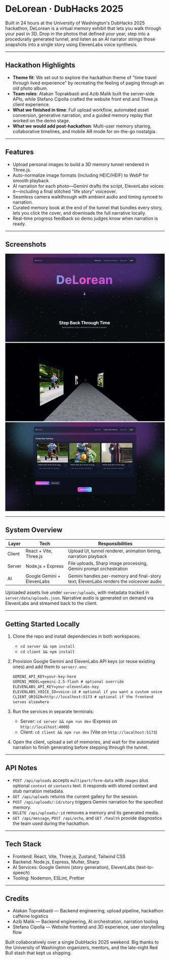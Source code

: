 # DeLorean · DubHacks 2025

Built in 24 hours at the University of Washington's DubHacks 2025 hackathon, DeLorean is a virtual memory exhibit that lets you walk through your past in 3D. Drop in the photos that defined your year, step into a procedurally generated tunnel, and listen as an AI narrator strings those snapshots into a single story using ElevenLabs voice synthesis.

---

## Hackathon Highlights

- **Theme fit**: We set out to explore the hackathon theme of "time travel through lived experience" by recreating the feeling of paging through an old photo album.
- **Team roles**: Atakan Toprakbasti and Azib Malik built the server-side APIs, while Stefano Cipolla crafted the website front end and Three.js client experience.
- **What we finished in time**: Full upload workflow, automated asset conversion, generative narration, and a guided memory replay that worked on the demo stage.
- **What we would add post-hackathon**: Multi-user memory sharing, collaborative timelines, and mobile AR mode for on-the-go nostalgia.

---

## Features

- Upload personal images to build a 3D memory tunnel rendered in Three.js.
- Auto-normalize image formats (including HEIC/HEIF) to WebP for smooth playback.
- AI narration for each photo—Gemini drafts the script, ElevenLabs voices it—including a final stitched "life story" voiceover.
- Seamless camera walkthrough with ambient audio and timing synced to narration.
- Curated memory book at the end of the tunnel that bundles every story, lets you click the cover, and downloads the full narrative locally.
- Real-time progress feedback so demo judges know when narration is ready.

---

## Screenshots

![Landing page UI](docs/images/landing.png)
![Add memories workflow](docs/images/upload-flow.png)
![Three.js tunnel walkthrough](docs/images/tunnel.png)

---

## System Overview

| Layer  | Tech                   | Responsibilities                                                    |
| ------ | ---------------------- | ------------------------------------------------------------------- |
| Client | React + Vite, Three.js | Upload UI, tunnel renderer, animation timing, narration playback    |
| Server | Node.js + Express      | File uploads, Sharp image processing, Gemini prompt orchestration   |
| AI     | Google Gemini + ElevenLabs | Gemini handles per-memory and final-story text; ElevenLabs renders the voiceover audio |

Uploaded assets live under `server/uploads`, with metadata tracked in `server/data/uploads.json`. Narrative audio is generated on demand via ElevenLabs and streamed back to the client.

---

## Getting Started Locally

1. Clone the repo and install dependencies in both workspaces.
   - `cd server && npm install`
   - `cd client && npm install`
2. Provision Google Gemini and ElevenLabs API keys (or reuse existing ones) and add them to `server/.env`:

   ```env
   GEMINI_API_KEY=your-key-here
   GEMINI_MODEL=gemini-2.5-flash # optional override
   ELEVENLABS_API_KEY=your-elevenlabs-key
   ELEVENLABS_VOICE_ID=voice-id # optional if you want a custom voice
   CLIENT_ORIGIN=http://localhost:5173 # optional if the frontend serves elsewhere
   ```

3. Run the services in separate terminals:
   - Server: `cd server && npm run dev` (Express on `http://localhost:4000`)
   - Client: `cd client && npm run dev` (Vite on `http://localhost:5173`)
4. Open the client, upload a set of memories, and wait for the automated narration to finish generating before stepping through the tunnel.

---

## API Notes

- `POST /api/uploads` accepts `multipart/form-data` with `images` plus optional `context` or `contexts` text. It responds with stored context and stub narration metadata.
- `GET /api/uploads` returns the current gallery for the session.
- `POST /api/uploads/:id/story` triggers Gemini narration for the specified memory.
- `DELETE /api/uploads/:id` removes a memory and its generated media.
- `GET /api/message`, `POST /api/echo`, and `GET /health` provide diagnostics the team used during the hackathon.

---

## Tech Stack

- Frontend: React, Vite, Three.js, Zustand, Tailwind CSS
- Backend: Node.js, Express, Multer, Sharp
- AI Services: Google Gemini (story generation), ElevenLabs (text-to-speech)
- Tooling: Nodemon, ESLint, Prettier

---

## Credits

- Atakan Toprakbasti — Backend engineering, upload pipeline, hackathon caffeine logistics
- Azib Malik — Backend engineering, AI orchestration, narration tooling
- Stefano Cipolla — Website frontend and 3D experience, user storytelling flow

Built collaboratively over a single DubHacks 2025 weekend. Big thanks to the University of Washington organizers, mentors, and the late-night Red Bull stash that kept us shipping.
